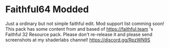 # Faithful64 Modded

Just a ordinary but not simple faithful edit.
Mod support list comming soon!
This pack has some content from and based of https://faithful.team 's Faithful 32 Resource pack. Please don't re-release it and please send screenshots at my shaderlabs channel! https://discord.gg/RpzWN9S

